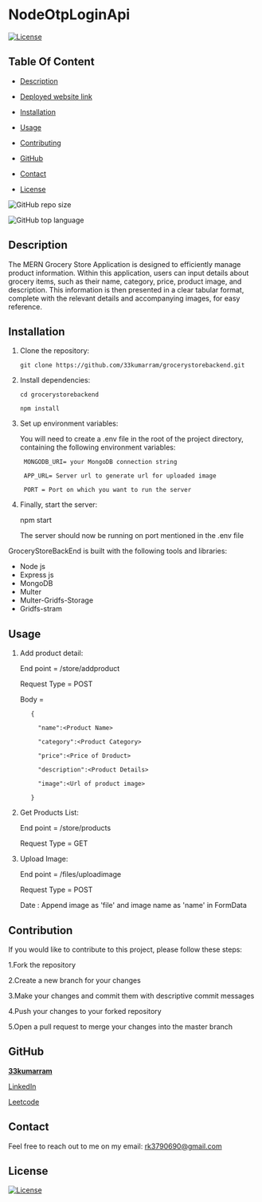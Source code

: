 # NodeOtpLoginApi

  [![License](https://img.shields.io/static/v1?label=License&message=MIT&color=blue&?style=plastic&logo=appveyor)](https://opensource.org/license/MIT)



## Table Of Content

- [Description](#description)
- [Deployed website link](#deployedWebsite)
- [Installation](#installation)
- [Usage](#usage)
- [Contributing](#contribution)

- [GitHub](#github)
- [Contact](#contact)
- [License](#license)




![GitHub repo size](https://img.shields.io/github/repo-size/33kumarram/NodeOtpLoginApi?style=plastic)

  ![GitHub top language](https://img.shields.io/github/languages/top/33kumarram/NodeOtpLoginApi?style=plastic)



## Description

The MERN Grocery Store Application is designed to efficiently manage product information. Within this application, users can input details about grocery items, such as their name, category, price, product image, and description. This information is then presented in a clear tabular format, complete with the relevant details and accompanying images, for easy reference.
  








## Installation

1. Clone the repository:

       git clone https://github.com/33kumarram/grocerystorebackend.git


2. Install dependencies:

       cd grocerystorebackend

       npm install


3. Set up environment variables:
  
      You will need to create a .env file in the root of the project directory, containing the following environment variables:

        MONGODB_URI= your MongoDB connection string

        APP_URL= Server url to generate url for uploaded image

        PORT = Port on which you want to run the server

4. Finally, start the server:

     npm start

     The server should now be running on port mentioned in the .env file





GroceryStoreBackEnd is built with the following tools and libraries: <ul><li>Node js </li><li>Express js </li><li>MongoDB </li><li>Multer</li><li>Multer-Gridfs-Storage</li><li>Gridfs-stram</li></ul>





## Usage
 
1. Add product detail: 


   End point = <ServerUrl>/store/addproduct

   Request Type = POST

   Body = 
   
          {
   
            "name":<Product Name>

            "category":<Product Category>

            "price":<Price of Droduct>

            "description":<Product Details>

            "image":<Url of product image>
  
          }

2. Get Products List:

   End point = <ServerUrl>/store/products

   Request Type = GET

3. Upload Image:

   End point = <ServerUrl>/files/uploadimage

   Request Type = POST

   Date : Append image as 'file' and image name as 'name' in FormData









## Contribution
 
If you would like to contribute to this project, please follow these steps:

1.Fork the repository

2.Create a new branch for your changes

3.Make your changes and commit them with descriptive commit messages

4.Push your changes to your forked repository

5.Open a pull request to merge your changes into the master branch








## GitHub

<a href="https://github.com/33kumarram"><strong>33kumarram</a></strong>



<a href="https://www.linkedin.com/in/ramesh-kumar-33613a174/">LinkedIn</a></strong></p>


<a href="https://leetcode.com/kumarram/">Leetcode</a></strong></p>





## Contact

Feel free to reach out to me on my email:
rk3790690@gmail.com





## License

[![License](https://img.shields.io/static/v1?label=Licence&message=MIT&color=blue)](https://opensource.org/license/MIT)


